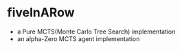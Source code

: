 # fiveInARow
* a Pure MCTS(Monte Carlo Tree Search) implementation
* an alpha-Zero MCTS agent implementation
